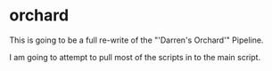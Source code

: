 orchard
=======

This is going to be a full re-write of the "'Darren's Orchard'" Pipeline.

I am going to attempt to pull most of the scripts in to the main script.
